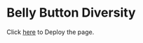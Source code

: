 # Belly Button Diversity 
Click [here](https://maryamlaine.github.io/Plotly-Challenge/index.html) to Deploy the page.
